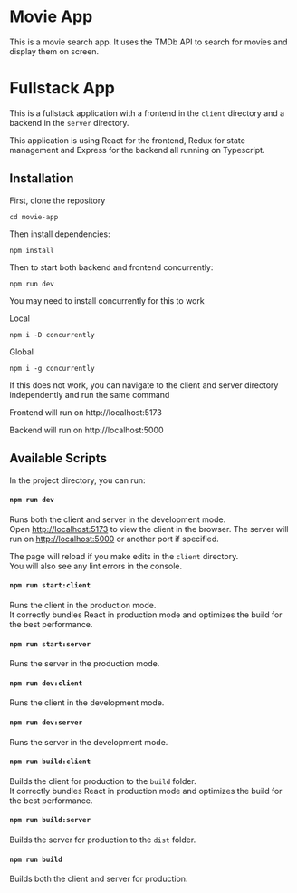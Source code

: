 # Movie App

This is a movie search app. It uses the TMDb API to search for movies and display them on screen.

# Fullstack App

This is a fullstack application with a frontend in the `client` directory and a backend in the `server` directory.

This application is using React for the frontend, Redux for state management and Express for the backend all running on Typescript.

## Installation

First, clone the repository

```cd movie-app```

Then install dependencies:

```npm install```

Then to start both backend and frontend concurrently:

```npm run dev```

You may need to install concurrently for this to work

Local

```npm i -D concurrently```

Global

```npm i -g concurrently```

If this does not work, you can navigate to the client and server directory independently and run the same command

Frontend will run on http://localhost:5173

Backend will run on http://localhost:5000

## Available Scripts

In the project directory, you can run:

#### `npm run dev`

Runs both the client and server in the development mode.\
Open [http://localhost:5173](http://localhost:5173) to view the client in the browser. The server will run on [http://localhost:5000](http://localhost:5000) or another port if specified.

The page will reload if you make edits in the `client` directory.\
You will also see any lint errors in the console.

#### `npm run start:client`

Runs the client in the production mode.\
It correctly bundles React in production mode and optimizes the build for the best performance.

#### `npm run start:server`

Runs the server in the production mode.

#### `npm run dev:client`

Runs the client in the development mode.

#### `npm run dev:server`

Runs the server in the development mode.

#### `npm run build:client`

Builds the client for production to the `build` folder.\
It correctly bundles React in production mode and optimizes the build for the best performance.

#### `npm run build:server`

Builds the server for production to the `dist` folder.

#### `npm run build`

Builds both the client and server for production.
